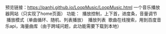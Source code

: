 预览链接：https://panhj.github.io/LoopMusic/LoopMusic.html
一个音乐播放器网站（只实现了home页面）
功能：
  播放控制，上下首，进度条，音量调节
  播放模式（单曲循环、随机、列表播放）
  播放列表
  歌曲在线搜索，用到百度音乐api，海量曲库（由于跨域问题，此功能需要下载到本地）

